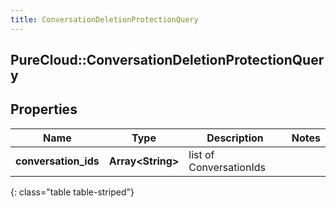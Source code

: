 ```yaml
---
title: ConversationDeletionProtectionQuery
---
```

## PureCloud::ConversationDeletionProtectionQuery

## Properties

|Name | Type | Description | Notes|
|------------ | ------------- | ------------- | -------------|
| **conversation_ids** | **Array&lt;String&gt;** | list of ConversationIds | |
{: class="table table-striped"}


